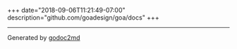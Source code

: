 +++
date="2018-09-06T11:21:49-07:00"
description="github.com/goadesign/goa/docs"
+++

- - -
Generated by [godoc2md](https://godoc.org/github.com/davecheney/godoc2md)
